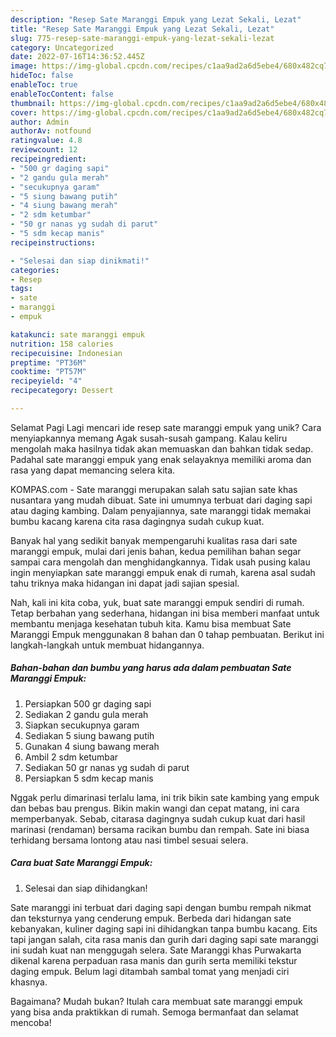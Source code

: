 ```yaml
---
description: "Resep Sate Maranggi Empuk yang Lezat Sekali, Lezat"
title: "Resep Sate Maranggi Empuk yang Lezat Sekali, Lezat"
slug: 775-resep-sate-maranggi-empuk-yang-lezat-sekali-lezat
category: Uncategorized
date: 2022-07-16T14:36:52.445Z
image: https://img-global.cpcdn.com/recipes/c1aa9ad2a6d5ebe4/680x482cq70/sate-maranggi-empuk-foto-resep-utama.jpg
hideToc: false
enableToc: true
enableTocContent: false
thumbnail: https://img-global.cpcdn.com/recipes/c1aa9ad2a6d5ebe4/680x482cq70/sate-maranggi-empuk-foto-resep-utama.jpg
cover: https://img-global.cpcdn.com/recipes/c1aa9ad2a6d5ebe4/680x482cq70/sate-maranggi-empuk-foto-resep-utama.jpg
author: Admin
authorAv: notfound
ratingvalue: 4.8
reviewcount: 12
recipeingredient:
- "500 gr daging sapi"
- "2 gandu gula merah"
- "secukupnya garam"
- "5 siung bawang putih"
- "4 siung bawang merah"
- "2 sdm ketumbar"
- "50 gr nanas yg sudah di parut"
- "5 sdm kecap manis"
recipeinstructions:

- "Selesai dan siap dinikmati!"
categories:
- Resep
tags:
- sate
- maranggi
- empuk

katakunci: sate maranggi empuk 
nutrition: 158 calories
recipecuisine: Indonesian
preptime: "PT36M"
cooktime: "PT57M"
recipeyield: "4"
recipecategory: Dessert

---
```



Selamat Pagi Lagi mencari ide resep sate maranggi empuk yang unik? Cara menyiapkannya memang Agak susah-susah gampang. Kalau keliru mengolah maka hasilnya tidak akan memuaskan dan bahkan tidak sedap. Padahal sate maranggi empuk yang enak selayaknya memiliki aroma dan rasa yang dapat memancing selera kita.


KOMPAS.com - Sate maranggi merupakan salah satu sajian sate khas nusantara yang mudah dibuat. Sate ini umumnya terbuat dari daging sapi atau daging kambing. Dalam penyajiannya, sate maranggi tidak memakai bumbu kacang karena cita rasa dagingnya sudah cukup kuat.

Banyak hal yang sedikit banyak mempengaruhi kualitas rasa dari sate maranggi empuk, mulai dari jenis bahan, kedua pemilihan bahan segar sampai cara mengolah dan menghidangkannya. Tidak usah pusing kalau ingin menyiapkan sate maranggi empuk enak di rumah, karena asal sudah tahu triknya maka hidangan ini dapat jadi sajian spesial.


Nah, kali ini kita coba, yuk, buat sate maranggi empuk sendiri di rumah. Tetap berbahan yang sederhana, hidangan ini bisa memberi manfaat untuk membantu menjaga kesehatan tubuh kita. Kamu bisa membuat Sate Maranggi Empuk menggunakan 8 bahan dan 0 tahap pembuatan. Berikut ini langkah-langkah untuk membuat hidangannya.

<!--inarticleads1-->

##### Bahan-bahan dan bumbu yang harus ada dalam pembuatan Sate Maranggi Empuk:

1. Persiapkan 500 gr daging sapi
1. Sediakan 2 gandu gula merah
1. Siapkan secukupnya garam
1. Sediakan 5 siung bawang putih
1. Gunakan 4 siung bawang merah
1. Ambil 2 sdm ketumbar
1. Sediakan 50 gr nanas yg sudah di parut
1. Persiapkan 5 sdm kecap manis


Nggak perlu dimarinasi terlalu lama, ini trik bikin sate kambing yang empuk dan bebas bau prengus. Bikin makin wangi dan cepat matang, ini cara memperbanyak. Sebab, citarasa dagingnya sudah cukup kuat dari hasil marinasi (rendaman) bersama racikan bumbu dan rempah. Sate ini biasa terhidang bersama lontong atau nasi timbel sesuai selera. 

<!--inarticleads2-->

##### Cara buat Sate Maranggi Empuk:


1. Selesai dan siap dihidangkan!

Sate maranggi ini terbuat dari daging sapi dengan bumbu rempah nikmat dan teksturnya yang cenderung empuk. Berbeda dari hidangan sate kebanyakan, kuliner daging sapi ini dihidangkan tanpa bumbu kacang. Eits tapi jangan salah, cita rasa manis dan gurih dari daging sapi sate maranggi ini sudah kuat nan menggugah selera. Sate Maranggi khas Purwakarta dikenal karena perpaduan rasa manis dan gurih serta memiliki tekstur daging empuk. Belum lagi ditambah sambal tomat yang menjadi ciri khasnya. 

Bagaimana? Mudah bukan? Itulah cara membuat sate maranggi empuk yang bisa anda praktikkan di rumah. Semoga bermanfaat dan selamat mencoba!
